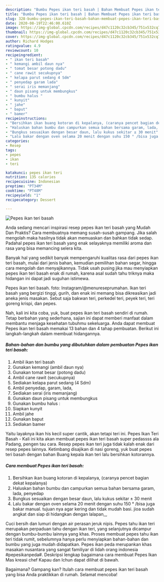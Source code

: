 ```yaml
---
description: "Bumbu Pepes ikan teri basah | Bahan Membuat Pepes ikan teri basah Yang Lezat"
title: "Bumbu Pepes ikan teri basah | Bahan Membuat Pepes ikan teri basah Yang Lezat"
slug: 328-bumbu-pepes-ikan-teri-basah-bahan-membuat-pepes-ikan-teri-basah-yang-lezat
date: 2020-08-19T22:46:00.610Z
image: https://img-global.cpcdn.com/recipes/d47c1120c32cb345/751x532cq70/pepes-ikan-teri-basah-foto-resep-utama.jpg
thumbnail: https://img-global.cpcdn.com/recipes/d47c1120c32cb345/751x532cq70/pepes-ikan-teri-basah-foto-resep-utama.jpg
cover: https://img-global.cpcdn.com/recipes/d47c1120c32cb345/751x532cq70/pepes-ikan-teri-basah-foto-resep-utama.jpg
author: Richard Hodges
ratingvalue: 4.9
reviewcount: 10
recipeingredient:
- " ikan teri basah"
- " kemangi ambil daun nya"
- " tomat besar potong dadu"
- " cane rawit secukupnya"
- " kelapa parut sedang 4 Sdm"
- " penyedap garam lada"
- " serai iris memanjang"
- " daun pisang untuk membungkus"
- " bumbu halus "
- " kunyit"
- " jahe"
- " baput"
- " bamer"
recipeinstructions:
- "Bersihkan ikan buang kotoran di kepalanya, (caranya pencet bagian dekat kepalanya)"
- "Haluskan bahan bumbu dan campurkan semua bahan bersama garam, lada, penyedap"
- "Bungkus sesuaikan dengan besar daun, lalu kukus sekitar ± 30 menit"
- "Lalu bakar dengan oven selama 20 menit dengan suhu 150 ° /bisa juga bakar manual. tujuan nya agar kering dan tidak mudah basi. jioa sudah angkat dan siap di hidangkan dengan lalapan,,,"
categories:
- Resep
tags:
- pepes
- ikan
- teri

katakunci: pepes ikan teri 
nutrition: 135 calories
recipecuisine: Indonesian
preptime: "PT34M"
cooktime: "PT48M"
recipeyield: "1"
recipecategory: Dessert

---
```



![Pepes ikan teri basah](https://img-global.cpcdn.com/recipes/d47c1120c32cb345/751x532cq70/pepes-ikan-teri-basah-foto-resep-utama.jpg)

Anda sedang mencari inspirasi resep pepes ikan teri basah yang Mudah Dan Praktis? Cara membuatnya memang susah-susah gampang. Jika salah mengolah maka hasilnya tidak akan memuaskan dan bahkan tidak sedap. Padahal pepes ikan teri basah yang enak selayaknya memiliki aroma dan rasa yang bisa memancing selera kita.

Banyak hal yang sedikit banyak mempengaruhi kualitas rasa dari pepes ikan teri basah, mulai dari jenis bahan, kemudian pemilihan bahan segar, hingga cara mengolah dan menyajikannya. Tidak usah pusing jika mau menyiapkan pepes ikan teri basah enak di rumah, karena asal sudah tahu triknya maka hidangan ini dapat jadi suguhan istimewa.

Pepes ikan teri basah. foto: Instagram/@menureseprumahan. Ikan teri basah yang bergizi tinggi, gurih, dan enak ini memang bisa dikreasikan jadi aneka jenis masakan. Sebut saja bakwan teri, perkedel teri, peyek teri, teri goreng krispi, dan pepes.


Nah, kali ini kita coba, yuk, buat pepes ikan teri basah sendiri di rumah. Tetap berbahan yang sederhana, sajian ini dapat memberi manfaat dalam membantu menjaga kesehatan tubuhmu sekeluarga. Anda dapat membuat Pepes ikan teri basah memakai 13 bahan dan 4 tahap pembuatan. Berikut ini langkah-langkah dalam membuat hidangannya.

<!--inarticleads1-->

##### Bahan-bahan dan bumbu yang dibutuhkan dalam pembuatan Pepes ikan teri basah:

1. Ambil  ikan teri basah
1. Gunakan  kemangi (ambil daun nya)
1. Gunakan  tomat besar (potong dadu)
1. Ambil  cane rawit (secukupnya)
1. Sediakan  kelapa parut sedang (4 Sdm)
1. Ambil  penyedap, garam, lada,
1. Sediakan  serai (iris memanjang)
1. Gunakan  daun pisang untuk membungkus
1. Gunakan  bumbu halus :
1. Siapkan  kunyit
1. Ambil  jahe
1. Gunakan  baput
1. Sediakan  bamer


Yaitu layaknya ikan his kecil super cantik, akan tetapi teri ini. Pepes Ikan Teri Basah - Kali ini kita akan membuat pepes ikan teri basah super pedassss ala Padang, pengen tau cara. Resep pepes ikan teri juga tidak kalah enak dari resep pepes lainnya. Ketimbang disajikan di nasi goreng, yuk buat pepes teri basah dengan bahan Buang kepala ikan teri lalu bersihkan kotorannya. 

<!--inarticleads2-->

##### Cara membuat Pepes ikan teri basah:

1. Bersihkan ikan buang kotoran di kepalanya, (caranya pencet bagian dekat kepalanya)
1. Haluskan bahan bumbu dan campurkan semua bahan bersama garam, lada, penyedap
1. Bungkus sesuaikan dengan besar daun, lalu kukus sekitar ± 30 menit
1. Lalu bakar dengan oven selama 20 menit dengan suhu 150 ° /bisa juga bakar manual. tujuan nya agar kering dan tidak mudah basi. jioa sudah angkat dan siap di hidangkan dengan lalapan,,,


Cuci bersih dan lumuri dengan air perasan jeruk nipis. Pepes tahu ikan teri merupakan perpaduan tahu dengan ikan teri, yang selanjutnya dicampur dengan bumbu-bumbu lainnya yang khas. Proses membuat pepes tahu ikan teri tidak rumit, sebelumnya hanya perlu menyiapkan bahan-bahan dan bumbu yang juga mudah didapatkan. Pepes ikan peda merupankan khas masakan nusantara yang sangat familiyar di lidah orang indonesia #pepesikanpeda#. Deskripsi lengkap bagaimana cara membuat Pepes Ikan Mas kreasi chef Kapau dan Ichun dapat dilihat di bawah. 

Bagaimana? Gampang kan? Itulah cara membuat pepes ikan teri basah yang bisa Anda praktikkan di rumah. Selamat mencoba!
